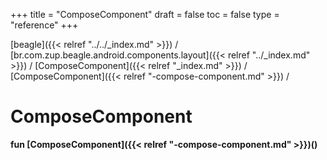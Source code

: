 +++
title = "ComposeComponent"
draft = false
toc = false
type = "reference"
+++

[beagle]({{< relref "../../_index.md" >}}) / [br.com.zup.beagle.android.components.layout]({{< relref "../_index.md" >}}) / [ComposeComponent]({{< relref "_index.md" >}}) / [ComposeComponent]({{< relref "-compose-component.md" >}}) / 



# ComposeComponent  
  
<b><b>fun [ComposeComponent]({{< relref "-compose-component.md" >}})()</b></b>  



